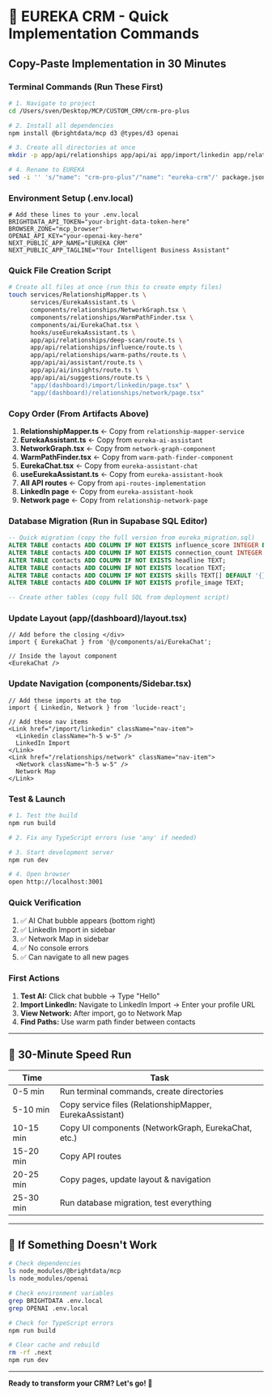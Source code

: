 # 🚀 EUREKA CRM - Quick Implementation Commands

## Copy-Paste Implementation in 30 Minutes

### Terminal Commands (Run These First)

```bash
# 1. Navigate to project
cd /Users/sven/Desktop/MCP/CUSTOM_CRM/crm-pro-plus

# 2. Install all dependencies
npm install @brightdata/mcp d3 @types/d3 openai

# 3. Create all directories at once
mkdir -p app/api/relationships app/api/ai app/import/linkedin app/relationships/network components/relationships components/ai services hooks

# 4. Rename to EUREKA
sed -i '' 's/"name": "crm-pro-plus"/"name": "eureka-crm"/' package.json
```

### Environment Setup (.env.local)

```env
# Add these lines to your .env.local
BRIGHTDATA_API_TOKEN="your-bright-data-token-here"
BROWSER_ZONE="mcp_browser"
OPENAI_API_KEY="your-openai-key-here"
NEXT_PUBLIC_APP_NAME="EUREKA CRM"
NEXT_PUBLIC_APP_TAGLINE="Your Intelligent Business Assistant"
```

### Quick File Creation Script

```bash
# Create all files at once (run this to create empty files)
touch services/RelationshipMapper.ts \
      services/EurekaAssistant.ts \
      components/relationships/NetworkGraph.tsx \
      components/relationships/WarmPathFinder.tsx \
      components/ai/EurekaChat.tsx \
      hooks/useEurekaAssistant.ts \
      app/api/relationships/deep-scan/route.ts \
      app/api/relationships/influence/route.ts \
      app/api/relationships/warm-paths/route.ts \
      app/api/ai/assistant/route.ts \
      app/api/ai/insights/route.ts \
      app/api/ai/suggestions/route.ts \
      "app/(dashboard)/import/linkedin/page.tsx" \
      "app/(dashboard)/relationships/network/page.tsx"
```

### Copy Order (From Artifacts Above)

1. **RelationshipMapper.ts** ← Copy from `relationship-mapper-service`
2. **EurekaAssistant.ts** ← Copy from `eureka-ai-assistant`
3. **NetworkGraph.tsx** ← Copy from `network-graph-component`
4. **WarmPathFinder.tsx** ← Copy from `warm-path-finder-component`
5. **EurekaChat.tsx** ← Copy from `eureka-assistant-chat`
6. **useEurekaAssistant.ts** ← Copy from `eureka-assistant-hook`
7. **All API routes** ← Copy from `api-routes-implementation`
8. **LinkedIn page** ← Copy from `eureka-assistant-hook`
9. **Network page** ← Copy from `relationship-network-page`

### Database Migration (Run in Supabase SQL Editor)

```sql
-- Quick migration (copy the full version from eureka_migration.sql)
ALTER TABLE contacts ADD COLUMN IF NOT EXISTS influence_score INTEGER DEFAULT 0;
ALTER TABLE contacts ADD COLUMN IF NOT EXISTS connection_count INTEGER DEFAULT 0;
ALTER TABLE contacts ADD COLUMN IF NOT EXISTS headline TEXT;
ALTER TABLE contacts ADD COLUMN IF NOT EXISTS location TEXT;
ALTER TABLE contacts ADD COLUMN IF NOT EXISTS skills TEXT[] DEFAULT '{}';
ALTER TABLE contacts ADD COLUMN IF NOT EXISTS profile_image TEXT;

-- Create other tables (copy full SQL from deployment script)
```

### Update Layout (app/(dashboard)/layout.tsx)

```tsx
// Add before the closing </div>
import { EurekaChat } from '@/components/ai/EurekaChat';

// Inside the layout component
<EurekaChat />
```

### Update Navigation (components/Sidebar.tsx)

```tsx
// Add these imports at the top
import { Linkedin, Network } from 'lucide-react';

// Add these nav items
<Link href="/import/linkedin" className="nav-item">
  <Linkedin className="h-5 w-5" />
  LinkedIn Import
</Link>
<Link href="/relationships/network" className="nav-item">
  <Network className="h-5 w-5" />
  Network Map
</Link>
```

### Test & Launch

```bash
# 1. Test the build
npm run build

# 2. Fix any TypeScript errors (use 'any' if needed)

# 3. Start development server
npm run dev

# 4. Open browser
open http://localhost:3001
```

### Quick Verification

1. ✅ AI Chat bubble appears (bottom right)
2. ✅ LinkedIn Import in sidebar
3. ✅ Network Map in sidebar
4. ✅ No console errors
5. ✅ Can navigate to all new pages

### First Actions

1. **Test AI:** Click chat bubble → Type "Hello"
2. **Import LinkedIn:** Navigate to LinkedIn Import → Enter your profile URL
3. **View Network:** After import, go to Network Map
4. **Find Paths:** Use warm path finder between contacts

---

## 🎯 30-Minute Speed Run

| Time | Task |
|------|------|
| 0-5 min | Run terminal commands, create directories |
| 5-10 min | Copy service files (RelationshipMapper, EurekaAssistant) |
| 10-15 min | Copy UI components (NetworkGraph, EurekaChat, etc.) |
| 15-20 min | Copy API routes |
| 20-25 min | Copy pages, update layout & navigation |
| 25-30 min | Run database migration, test everything |

---

## 🚨 If Something Doesn't Work

```bash
# Check dependencies
ls node_modules/@brightdata/mcp
ls node_modules/openai

# Check environment variables
grep BRIGHTDATA .env.local
grep OPENAI .env.local

# Check for TypeScript errors
npm run build

# Clear cache and rebuild
rm -rf .next
npm run dev
```

---

**Ready to transform your CRM? Let's go! 🚀**